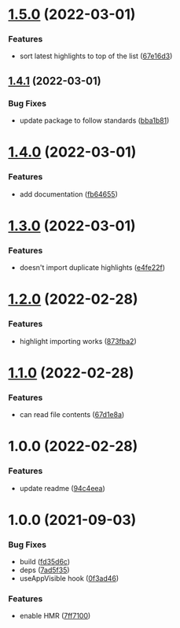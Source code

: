 # [1.5.0](https://github.com/theBenForce/logseq-plugin-my-highlights/compare/v1.4.1...v1.5.0) (2022-03-01)


### Features

* sort latest highlights to top of the list ([67e16d3](https://github.com/theBenForce/logseq-plugin-my-highlights/commit/67e16d33a356a4c248c2911f2a5764608b0dbf3c))

## [1.4.1](https://github.com/theBenForce/logseq-plugin-my-highlights/compare/v1.4.0...v1.4.1) (2022-03-01)


### Bug Fixes

* update package to follow standards ([bba1b81](https://github.com/theBenForce/logseq-plugin-my-highlights/commit/bba1b815c0a82eca8ecbc571e1b7fd82272dedf1))

# [1.4.0](https://github.com/theBenForce/logseq-plugin-my-highlights/compare/v1.3.0...v1.4.0) (2022-03-01)


### Features

* add documentation ([fb64655](https://github.com/theBenForce/logseq-plugin-my-highlights/commit/fb64655e8d81633bdacafe178cc8d088f8cbae7f))

# [1.3.0](https://github.com/theBenForce/logseq-kindle-highlights/compare/v1.2.0...v1.3.0) (2022-03-01)


### Features

* doesn't import duplicate highlights ([e4fe22f](https://github.com/theBenForce/logseq-kindle-highlights/commit/e4fe22f2f89f39f160d3e9c0064bc6f6e18991ee))

# [1.2.0](https://github.com/theBenForce/logseq-kindle-highlights/compare/v1.1.0...v1.2.0) (2022-02-28)


### Features

* highlight importing works ([873fba2](https://github.com/theBenForce/logseq-kindle-highlights/commit/873fba2c5736444eeefa3d49df3fed964090d26f))

# [1.1.0](https://github.com/theBenForce/logseq-kindle-highlights/compare/v1.0.0...v1.1.0) (2022-02-28)


### Features

* can read file contents ([67d1e8a](https://github.com/theBenForce/logseq-kindle-highlights/commit/67d1e8a51a55ad7f8c591c90869c84c9a7f0fc01))

# 1.0.0 (2022-02-28)


### Features

* update readme ([94c4eea](https://github.com/theBenForce/logseq-kindle-highlights/commit/94c4eea4fa70dfb046d860a02031e8c166cc033f))

# 1.0.0 (2021-09-03)


### Bug Fixes

* build ([fd35d6c](https://github.com/pengx17/logseq-plugin-template-react/commit/fd35d6c098e030920da26a65c734940a27b604df))
* deps ([7ad5f35](https://github.com/pengx17/logseq-plugin-template-react/commit/7ad5f351a645029823c3ab4cc04db2476948943a))
* useAppVisible hook ([0f3ad46](https://github.com/pengx17/logseq-plugin-template-react/commit/0f3ad46e2fe8f9326e796fb50f8f32d5c66d9bf8))


### Features

* enable HMR ([7ff7100](https://github.com/pengx17/logseq-plugin-template-react/commit/7ff7100552180c6d14f3df37a449b704da29270d))
